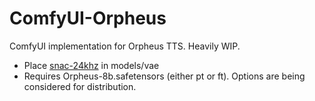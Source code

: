 # ComfyUI-Orpheus
ComfyUI implementation for Orpheus TTS. Heavily WIP.

- Place [snac-24khz](https://huggingface.co/Annuvin/snac-24khz-ST/blob/main/model.safetensors) in models/vae
- Requires Orpheus-8b.safetensors (either pt or ft). Options are being considered for distribution.
